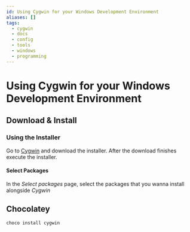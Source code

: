 ```yaml
---
id: Using Cygwin for your Windows Development Environment
aliases: []
tags:
  - cygwin
  - docs
  - config
  - tools
  - windows
  - programming
---
```


# Using Cygwin for your Windows Development Environment

## Download & Install

### Using the Installer

Go to [Cygwin](https://cygwin.com/cygwin/install.html) and download the installer.
After the download finishes execute the installer.

#### Select Packages

In the _Select packages_ page, select the packages that you wanna install alongside _Cygwin_

## Chocolatey

```bash
choco install cygwin
```
